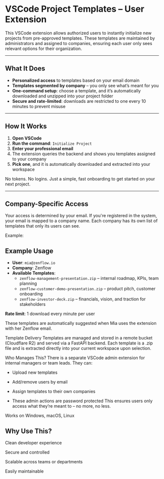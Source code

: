 # VSCode Project Templates – User Extension

This VSCode extension allows authorized users to instantly initialize new projects from pre-approved templates. These templates are maintained by administrators and assigned to companies, ensuring each user only sees relevant options for their organization.

---

##  What It Does

- **Personalized access** to templates based on your email domain
- **Templates segmented by company** – you only see what’s meant for you
- **One-command setup**: choose a template, and it’s automatically downloaded and unzipped into your project folder
- **Secure and rate-limited**: downloads are restricted to one every 10 minutes to prevent misuse

---

## How It Works

1. **Open VSCode**
2. **Run the command**: `Initialize Project`
3. **Enter your professional email**
4. The extension queries the backend and shows you templates assigned to your company
5. **Pick one**, and it is automatically downloaded and extracted into your workspace

No tokens. No logins. Just a simple, fast onboarding to get started on your next project.

---

## Company-Specific Access

Your access is determined by your email. If you're registered in the system, your email is mapped to a company name. Each company has its own list of templates that only its users can see.

Example:

## Example Usage

- **User**: `mia@zenflow.io`  
- **Company**: Zenflow  
- **Available Templates**:
  - `zenflow-management-presentation.zip` – internal roadmap, KPIs, team planning
  - `zenflow-customer-demo-presentation.zip` – product pitch, customer onboarding
  - `zenflow-investor-deck.zip` – financials, vision, and traction for stakeholders


**Rate limit**: 1 download every minute per user

These templates are automatically suggested when Mia uses the extension with her Zenflow email.

Template Delivery
Templates are managed and stored in a remote bucket (Cloudflare R2) and served via a FastAPI backend. Each template is a .zip file and is extracted directly into your current workspace upon selection.

Who Manages This?
There is a separate VSCode admin extension for internal managers or team leads. They can:

- Upload new templates

- Add/remove users by email

- Assign templates to their own companies

- These admin actions are password protected 
This ensures users only access what they’re meant to – no more, no less.


Works on Windows, macOS, Linux

##  Why Use This?

Clean developer experience

Secure and controlled

Scalable across teams or departments

Easily maintainable

